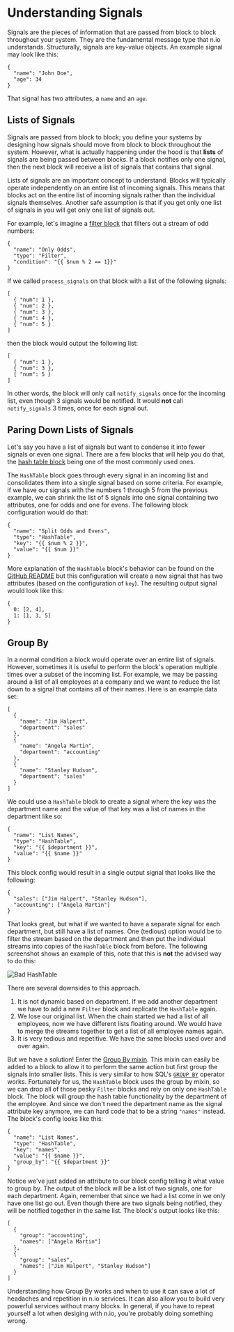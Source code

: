 # Understanding Signals

Signals are the pieces of information that are passed from block to block throughout your system. They are the fundamental message type that n.io understands. Structurally, signals are key-value objects. An example signal may look like this:
```
{
  "name": "John Doe",
  "age": 34
}
```
That signal has two attributes, a `name` and an `age`. 

## Lists of Signals

Signals are passed from block to block; you define your systems by designing how signals should move from block to block throughout the system. However, what is actually happening under the hood is that **lists** of signals are being passed between blocks. If a block notifies only one signal, then the next block will receive a list of signals that contains that signal.

Lists of signals are an important concept to understand. Blocks will typically operate independently on an entire list of incoming signals. This means that blocks act on the entire list of incoming signals rather than the individual signals themselves. Another safe assumption is that if you get only one list of signals in you will get only one list of signals out.

For example, let's imagine a [filter block](https://github.com/nio-blocks/filter) that filters out a stream of odd numbers:
```
{
  "name": "Only Odds",
  "type": "Filter",
  "condition": "{{ $num % 2 == 1}}"
}
```

If we called `process_signals` on that block with a list of the following signals:
```
[
  { "num": 1 },
  { "num": 2 },
  { "num": 3 },
  { "num": 4 },
  { "num": 5 }
]
```

then the block would output the following list:
```
[
  { "num": 1 },
  { "num": 3 },
  { "num": 5 }
]
```
In other words, the block will only call `notify_signals` once for the incoming list, even though 3 signals would be notified. It would **not** call `notify_signals` 3 times, once for each signal out.

## Paring Down Lists of Signals

Let's say you have a list of signals but want to condense it into fewer signals or even one signal. There are a few blocks that will help you do that, the [hash table block](https://github.com/nio-blocks/hash_table.git) being one of the most commonly used ones.

The `HashTable` block goes through every signal in an incoming list and consolidates them into a single signal based on some criteria. For example, if we have our signals with the numbers 1 through 5 from the previous example, we can shrink the list of 5 signals into one signal containing two attributes, one for odds and one for evens. The following block configuration would do that:
```
{
  "name": "Split Odds and Evens",
  "type": "HashTable",
  "key": "{{ $num % 2 }}",
  "value": "{{ $num }}"
}
```
More explanation of the `HashTable` block's behavior can be found on the [GitHub README](https://github.com/nio-blocks/hash_table.git) but this configuration will create a new signal that has two attributes (based on the configuration of `key`). The resulting output signal would look like this:
```
{
  0: [2, 4],
  1: [1, 3, 5]
}
```

## Group By

In a normal condition a block would operate over an entire list of signals. However, sometimes it is useful to perform the block's operation multiple times over a subset of the incoming list. For example, we may be passing around a list of all employees at a company and we want to reduce the list down to a signal that contains all of their names. Here is an example data set:
```
[
  {
    "name": "Jim Halpert",
	"department": "sales"
  },
  {
    "name": "Angela Martin",
	"department": "accounting"
  },
  {
    "name": "Stanley Hudson",
	"department": "sales"
  }
]
```

We could use a `HashTable` block to create a signal where the key was the department name and the value of that key was a list of names in the department like so:
```
{
  "name": "List Names",
  "type": "HashTable",
  "key": "{{ $department }}",
  "value": "{{ $name }}"
}
```
This block config would result in a single output signal that looks like the following:
```
{
  "sales": ["Jim Halpert", "Stanley Hudson"],
  "accounting": ["Angela Martin"]
}
```
That looks great, but what if we wanted to have a separate signal for each department, but still have a list of names. One (tedious) option would be to filter the stream based on the department and then put the individual streams into copies of the `HashTable` block from before. The following screenshot shows an example of this, note that this is **not** the advised way to do this:

![Bad HashTable](/img/bad-hash-table.png)

There are several downsides to this approach.

1. It is not dynamic based on department. If we add another department we have to add a new `Filter` block and replicate the `HashTable` again.
2. We lose our original list. When the chain started we had a list of all employees, now we have different lists floating around. We would have to merge the streams together to get a list of all employee names again.
3. It is very tedious and repetitive. We have the same blocks used over and over again.

But we have a solution! Enter the [Group By mixin](https://github.com/nioinnovation/nio/tree/master/nio/block/mixins/group_by). This mixin can easily be added to a block to allow it to perform the same action but first group the signals into smaller lists. This is very similar to how SQL's [`GROUP BY`](https://www.w3schools.com/sql/sql_groupby.asp) operator works. Fortunately for us, the `HashTable` block uses the group by mixin, so we can drop all of those pesky `Filter` blocks and rely on only one `HashTable` block. The block will group the hash table functionality by the department of the employee. And since we don't need the department name as the signal attribute key anymore, we can hard code that to be a string `"names"` instead. The block's config looks like this:
```
{
  "name": "List Names",
  "type": "HashTable",
  "key": "names",
  "value": "{{ $name }}",
  "group_by": "{{ $department }}"
}
```
Notice we've just added an attribute to our block config telling it what value to group by. The output of the block will be a list of two signals, one for each department. Again, remember that since we had a list come in we only have one list go out. Even though there are two signals being notified, they will be notified together in the same list. The block's output looks like this:
```
[
  {
    "group": "accounting",
	"names": ["Angela Martin"]
  },
  {
    "group": "sales",
	"names": ["Jim Halpert", "Stanley Hudson"]
  }
]
```
Understanding how Group By works and when to use it can save a lot of headaches and repetition in n.io services. It can also allow you to build very powerful services without many blocks. In general, if you have to repeat yourself a lot when desiging with n.io, you're probably doing something wrong.
